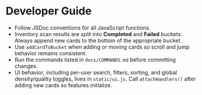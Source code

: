 # Developer Guide

- Follow JSDoc conventions for all JavaScript functions.
- Inventory scan results are split into **Completed** and **Failed** buckets.
  Always append new cards to the bottom of the appropriate bucket.
- Use `addCardToBucket` when adding or moving cards so scroll and jump
  behavior remains consistent.
- Run the commands listed in `docs/COMMANDS.md` before committing changes.
- UI behavior, including per-user search, filters, sorting, and global density/quality
  toggles, lives in `static/ui.js`. Call `attachHandlers()` after adding new
  cards so features initialize.
